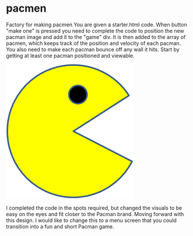 # pacmen
Factory for making pacmen
You are given a starter.html code.
When button "make one" is pressed you need to complete the code 
to position the new pacman image and add it to the "game" div. It is then added to the array of pacmen, which keeps track of the position and velocity of each pacman.
You also need to make each pacman bounce off any wall it hits. 
Start by getting at least one pacman positioned and viewable. 

<img src="PacMan1.png">

I completed the code in the spots required, but changed the visuals to be easy on the eyes and fit closer to the Pacman brand. Moving forward with this design. I would like to change this to a menu screen that you could transition into a fun and short Pacman game.
